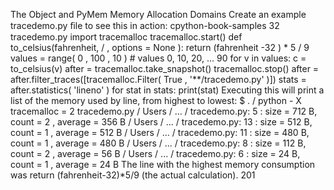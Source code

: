 The Object and PyMem Memory Allocation Domains Create an example  tracedemo.py  ﬁle to see this in action: cpython-book-samples 32 tracedemo.py import  tracemalloc tracemalloc.start() def  to_celsius(fahrenheit,  / , options = None ): return  (fahrenheit -32 ) * 5 / 9 values  =  range( 0 ,  100 ,  10 ) # values 0, 10, 20, ... 90 for  v  in  values: c  =  to_celsius(v) after  =  tracemalloc.take_snapshot() tracemalloc.stop() after  =  after.filter_traces([tracemalloc.Filter( True ,  '**/tracedemo.py' )]) stats  =  after.statistics( 'lineno' ) for  stat  in  stats: print(stat) Executing this will print a list of the memory used by line, from highest to lowest: $ . / python  - X tracemalloc = 2  tracedemo.py / Users / ... / tracedemo.py: 5 : size = 712  B, count = 2 , average = 356  B / Users / ... / tracedemo.py: 13 : size = 512  B, count = 1 , average = 512  B / Users / ... / tracedemo.py: 11 : size = 480  B, count = 1 , average = 480  B / Users / ... / tracedemo.py: 8 : size = 112  B, count = 2 , average = 56  B / Users / ... / tracedemo.py: 6 : size = 24  B, count = 1 , average = 24  B The line with the highest memory consumption was return (fahrenheit-32)*5/9  (the actual calculation). 201